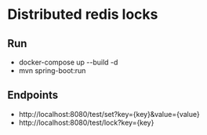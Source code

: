 # Distributed redis locks

## Run
- docker-compose up --build -d
- mvn spring-boot:run

## Endpoints
- http://localhost:8080/test/set?key={key}&value={value}
- http://localhost:8080/test/lock?key={key}